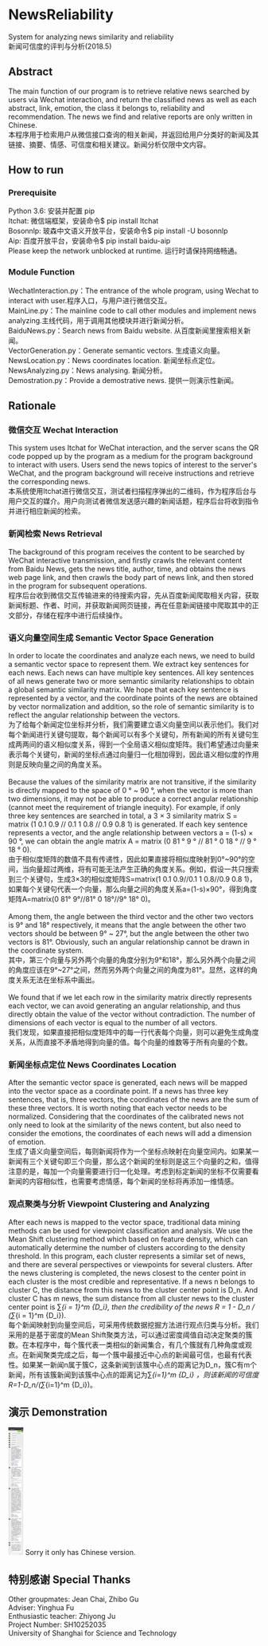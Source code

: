 # NewsReliability
System for analyzing news similarity and reliability <br>
新闻可信度的评判与分析(2018.5)

## Abstract
The main function of our program is to retrieve relative news searched by users via Wechat interaction, and return the classified news as well as each abstract, link, emotion, the class it belongs to, reliability and recommendation. The news we find and relative reports are only written in Chinese.<br>
本程序用于检索用户从微信接口查询的相关新闻，并返回给用户分类好的新闻及其链接、摘要、情感、可信度和相关建议。新闻分析仅限中文内容。

## How to run
### Prerequisite
  Python 3.6: 安装并配置 pip<br>
  Itchat: 微信端框架，安装命令$ pip install Itchat<br>
  Bosonnlp: 玻森中文语义开放平台，安装命令$ pip install -U bosonnlp<br>
  Aip: 百度开放平台，安装命令$ pip install baidu-aip<br>
  Please keep the network unblocked at runtime. 运行时请保持网络畅通。
### Module Function
  WechatInteraction.py：The entrance of the whole program, using Wechat to interact with user.程序入口，与用户进行微信交互。<br>
  MainLine.py：The mainline code to call other modules and implement news analyzing.主线代码，用于调用其他模块并进行新闻分析。<br>
  BaiduNews.py：Search news from Baidu website. 从百度新闻里搜索相关新闻。<br>
  VectorGeneration.py：Generate semantic vectors. 生成语义向量。<br>
  NewsLocation.py：News coordinates location. 新闻坐标点定位。<br>
  NewsAnalyzing.py：News analysing. 新闻分析。<br>
  Demostration.py：Provide a demostrative news. 提供一则演示性新闻。

## Rationale
### 微信交互 Wechat Interaction
This system uses Itchat for WeChat interaction, and the server scans the QR code popped up by the program as a medium for the program background to interact with users. Users send the news topics of interest to the server's WeChat, and the program background will receive instructions and retrieve the corresponding news.<br>
本系统使用Itchat进行微信交互，测试者扫描程序弹出的二维码，作为程序后台与用户交互的媒介。用户向测试者微信发送感兴趣的新闻话题，程序后台将收到指令并进行相应新闻的检索。
### 新闻检索 News Retrieval
The background of this program receives the content to be searched by WeChat interactive transmission, and firstly crawls the relevant content from Baidu News, gets the news title, author, time, and obtains the news web page link, and then crawls the body part of news link, and then stored in the program for subsequent operations.<br>
程序后台收到微信交互传输进来的待搜索内容，先从百度新闻爬取相关内容，获取新闻标题、作者、时间，并获取新闻网页链接，再在任意新闻链接中爬取其中的正文部分，存储在程序中进行后续操作。
### 语义向量空间生成 Semantic Vector Space Generation
In order to locate the coordinates and analyze each news, we need to build a semantic vector space to represent them. We extract key sentences for each news. Each news can have multiple key sentences. All key sentences of all news generate two or more semantic similarity relationships to obtain a global semantic similarity matrix. We hope that each key sentence is represented by a vector, and the coordinate points of the news are obtained by vector normalization and addition, so the role of semantic similarity is to reflect the angular relationship between the vectors.<br>
为了给每个新闻定位坐标并分析，我们需要建立语义向量空间以表示他们。我们对每个新闻进行关键句提取，每个新闻可以有多个关键句，所有新闻的所有关键句生成两两间的语义相似度关系，得到一个全局语义相似度矩阵。我们希望通过向量来表示每个关键句，新闻的坐标点通过向量归一化相加得到，因此语义相似度的作用则是反映向量之间的角度关系。<br><br>
Because the values of the similarity matrix are not transitive, if the similarity is directly mapped to the space of 0 ° \~ 90 °, when the vector is more than two dimensions, it may not be able to produce a correct angular relationship (cannot meet the requirement of triangle inequity). For example, if only three key sentences are searched in total, a 3 × 3 similarity matrix S = matrix (1 0.1 0.9 // 0.1 1 0.8 // 0.9 0.8 1) is generated. If each key sentence represents a vector, and the angle relationship between vectors a = (1-s) × 90 °, we can obtain the angle matrix A = matrix (0 81 ° 9 ° // 81 ° 0 18 ° // 9 ° 18 ° 0).<br>
由于相似度矩阵的数值不具有传递性，因此如果直接将相似度映射到0°~90°的空间，当向量超过两维，将有可能无法产生正确的角度关系。例如，假设一共只搜索到三个关键句，生成3×3的相似度矩阵S=matrix(1 0.1 0.9//0.1 1 0.8//0.9 0.8 1)，如果每个关键句代表一个向量，那么向量之间的角度关系a=(1-s)×90°，得到角度矩阵A=matrix(0 81° 9°//81° 0 18°//9° 18° 0)。<br><br>
Among them, the angle between the third vector and the other two vectors is 9° and 18° respectively, it means that the angle between the other two vectors should be between 9° \~ 27°, but the angle between the other two vectors is 81°. Obviously, such an angular relationship cannot be drawn in the coordinate system.<br>
其中，第三个向量与另外两个向量的角度分别为9°和18°，那么另外两个向量之间的角度应该在9°\~27°之间，然而另外两个向量之间的角度为81°。显然，这样的角度关系无法在坐标系中画出。<br><br>
We found that if we let each row in the similarity matrix directly represents each vector, we can avoid generating an angular relationship, and thus directly obtain the value of the vector without contradiction. The number of dimensions of each vector is equal to the number of all vectors.<br>
我们发现，如果直接把相似度矩阵中的每一行代表每个向量，则可以避免生成角度关系，从而直接不矛盾地得到向量的值。每个向量的维数等于所有向量的个数。
### 新闻坐标点定位 News Coordinates Location
After the semantic vector space is generated, each news will be mapped into the vector space as a coordinate point. If a news has three key sentences, that is, three vectors, the coordinates of the news are the sum of these three vectors. It is worth noting that each vector needs to be normalized. Considering that the coordinates of the calibrated news not only need to look at the similarity of the news content, but also need to consider the emotions, the coordinates of each news will add a dimension of emotion.<br>
生成了语义向量空间后，每则新闻将作为一个坐标点映射在向量空间内。如果某一新闻有三个关键句即三个向量，那么这个新闻的坐标则是这三个向量的之和，值得注意的是，每加一个向量需要进行归一化处理。考虑到标定新闻的坐标不仅需要看新闻的内容相似性，也需要考虑情感，每个新闻的坐标将再添加一维情感。
### 观点聚类与分析 Viewpoint Clustering and Analyzing
After each news is mapped to the vector space, traditional data mining methods can be used for viewpoint classification and analysis. We use the Mean Shift clustering method which based on feature density, which can automatically determine the number of clusters according to the density threshold. In this program, each cluster represents a similar set of news, and there are several perspectives or viewpoints for several clusters. After the news clustering is completed, the news closest to the center point in each cluster is the most credible and representative. If a news n belongs to cluster C, the distance from this news to the cluster center point is D_n. And cluster C has m news, the sum distance from all cluster news to the cluster center point is ∑_{i = 1}^m {D_i}, then the credibility of the news R = 1 - D_n / (∑_{i = 1}^m {D_i}).<br>
每个新闻映射到向量空间后，可采用传统数据挖掘方法进行观点归类与分析。我们采用的是基于密度的Mean Shift聚类方法，可以通过密度阈值自动决定聚类的簇数。在本程序中，每个簇代表一类相似的新闻集合，有几个簇就有几种角度或观点。在新闻聚类完成之后，每一个簇中最接近中心点的新闻最可信，也最有代表性。如果某一新闻n属于簇C，这条新闻到该簇中心点的距离记为D_n，簇C有m个新闻，所有该簇新闻到该簇中心点的距离记为∑_{i=1}^m {D_i} ，则该新闻的可信度R=1-D_n/(∑_{i=1}^m {D_i})。

## 演示 Demonstration
<img src="https://github.com/RiverLeeGitHub/NewsReliability/blob/master/Demonstrations/%E4%B8%AD%E5%85%B4%E4%BA%8B%E4%BB%B6.jpg?raw=true" style="zoom:25%;" />
Sorry it only has Chinese version.

## 特别感谢 Special Thanks
Other groupmates: Jean Chai, Zhibo Gu<br>
Adviser: Yinghua Fu<br>
Enthusiastic teacher: Zhiyong Ju<br>
Project Number: SH10252035<br>
University of Shanghai for Science and Technology<br>

